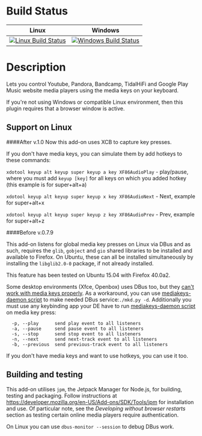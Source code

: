 Build Status
============

| Linux | Windows |
|-------|---------|
| [![Linux Build Status](https://travis-ci.org/carlin-q-scott/browser-media-keys.svg?branch=master)](https://travis-ci.org/carlin-q-scott/browser-media-keys) | [![Windows Build Status](https://ci.appveyor.com/api/projects/status/github/carlin-q-scott/browser-media-keys)](https://ci.appveyor.com/project/carlin-q-scott/browser-media-keys) |


Description
==================

Lets you control Youtube, Pandora, Bandcamp, TidalHiFi and Google Play Music
website media players using the media keys on your keyboard.

If you're not using Windows or compatible Linux environment, then this plugin
requires that a browser window is active.

Support on Linux
---------------------

####After v.1.0
Now this add-on uses XCB to capture key presses.

If you don't have media keys, you can simulate them by add hotkeys to these commands:

`xdotool keyup alt keyup super keyup a key XF86AudioPlay` - play/pause, where you must add `keyup [key]` for all keys on which you added hotkey (this example is for super+alt+a)

`xdotool keyup alt keyup super keyup x key XF86AudioNext` - Next, example for super+alt+x

`xdotool keyup alt keyup super keyup z key XF86AudioPrev` - Prev, example for super+alt+z

####Before v.0.7.9

This add-on listens for global media key presses on Linux via DBus and as such,
requires the ``glib``, ``gobject`` and ``gio`` shared libraries to be installed
and available to Firefox.  On Ubuntu, these can all be installed simultaneously
by installing the ``libglib2.0-0`` package, if not already installed.

This feature has been tested on Ubuntu 15.04 with Firefox 40.0a2.

Some desktop environments (Xfce, Openbox) uses DBus too, but they [can't work with media keys properly](https://bugzilla.xfce.org/show_bug.cgi?id=8588).
As a workaround, you can use [mediakeys-daemon script](https://github.com/nandhp/mediakeys-daemon/blob/master/src/mkd.py) to make needed DBus service:```./mkd.py -d```. Additionally you must use any keybinding app your DE have to run [mediakeys-daemon script](https://github.com/nandhp/mediakeys-daemon/blob/master/src/mkd.py) on media key press: 
```
  -p, --play      send play event to all listeners
  -a, --pause     send pause event to all listeners
  -s, --stop      send stop event to all listeners
  -n, --next      send next-track event to all listeners
  -b, --previous  send previous-track event to all listeners
```
If you don't have media keys and want to use hotkeys, you can use it too.

Building and testing
--------------------

This add-on utilises ``jpm``, the Jetpack Manager for Node.js, for building,
testing and packaging.  Follow instructions at
https://developer.mozilla.org/en-US/Add-ons/SDK/Tools/jpm for installation and
use.  Of particular note, see the *Developing without browser restarts* section
as testing certain online media players require authentication.

On Linux you can use ```dbus-monitor --session``` to debug DBus work.

